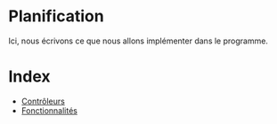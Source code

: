 
Planification
=============

Ici, nous écrivons ce que nous allons implémenter dans le programme.

# Index
- [Contrôleurs](controleurs.md)
- [Fonctionnalités](fonctionnalites.md)
